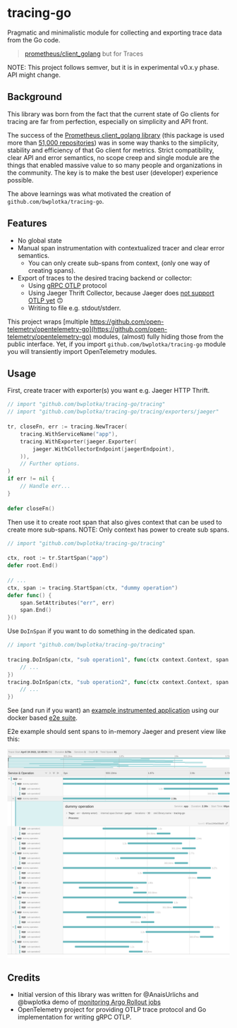 # tracing-go

Pragmatic and minimalistic module for collecting and exporting trace data from the Go code.

> [prometheus/client_golang](https://github.com/prometheus/client_golang) but for Traces

NOTE: This project follows semver, but it is in experimental v0.x.y phase. API might change.

## Background

This library was born from the fact that the current state of Go clients for tracing are far from perfection, especially on simplicity and API front.

The success of the [Prometheus client_golang library](https://github.com/prometheus/client_golang) (this package is used more than [51,000 repositories](https://github.com/prometheus/client_golang/network/dependents?package_id=UGFja2FnZS0yMjY0ODEyOTE4)) was in some way thanks to the simplicity, stability and efficiency of that Go client for metrics. Strict compatibility, clear API and error semantics, no scope creep and single module are the things that enabled massive value to so many people and organizations in the community. The key is to make the best user (developer) experience possible.

The above learnings was what motivated the creation of `github.com/bwplotka/tracing-go`.

## Features

* No global state
* Manual span instrumentation with contextualized tracer and clear error semantics.
  * You can only create sub-spans from context, (only one way of creating spans).
* Export of traces to the desired tracing backend or collector:
  * Using [gRPC OTLP](https://github.com/open-telemetry/opentelemetry-specification/blob/main/specification/protocol/otlp.md) protocol
  * Using Jaeger Thrift Collector, because Jaeger does [not support OTLP yet](https://github.com/jaegertracing/jaeger/issues/3625) 🙃
  * Writing to file e.g. stdout/stderr.

This project wraps [multiple https://github.com/open-telemetry/opentelemetry-go](https://github.com/open-telemetry/opentelemetry-go) modules, (almost) fully hiding those from the public interface. Yet, if you import `github.com/bwplotka/tracing-go` module you will transiently import OpenTelemetry modules.

## Usage

First, create tracer with exporter(s) you want e.g. Jaeger HTTP Thrift.

```go
// import "github.com/bwplotka/tracing-go/tracing"
// import "github.com/bwplotka/tracing-go/tracing/exporters/jaeger"

tr, closeFn, err := tracing.NewTracer(
	tracing.WithServiceName("app"),
	tracing.WithExporter(jaeger.Exporter(
		jaeger.WithCollectorEndpoint(jaegerEndpoint),
	)),
	// Further options.
)
if err != nil {
	// Handle err...
}

defer closeFn()
```

Then use it to create root span that also gives context that can be used to create more sub-spans. 
NOTE: Only context has power to create sub spans.

```go
// import "github.com/bwplotka/tracing-go/tracing"

ctx, root := tr.StartSpan("app")
defer root.End()

// ...
ctx, span := tracing.StartSpan(ctx, "dummy operation")
defer func() {
	span.SetAttributes("err", err)
	span.End()
}()
```

Use `DoInSpan` if you want to do something in the dedicated span. 

```go
// import "github.com/bwplotka/tracing-go/tracing"

tracing.DoInSpan(ctx, "sub operation1", func(ctx context.Context, span tracing.Span) {
	// ...
})
tracing.DoInSpan(ctx, "sub operation2", func(ctx context.Context, span tracing.Span) { 
	// ...
})
```

See (and run if you want) an [example instrumented application](https://github.com/bwplotka/tracing-go/blob/e4932502118d0cf62706a342c04107b0727cd230/tracing/tracing_e2e_test.go#L78) using our docker based [e2e suite](https://github.com/efficientgo/e2e).  

E2e example should sent spans to in-memory Jaeger and present view like this: 

![jaeger](tracing-go-jaeger.png)

## Credits

* Initial version of this library was written for @AnaisUrlichs and @bwplotka demo of [monitoring Argo Rollout jobs](https://github.com/AnaisUrlichs/observe-argo-rollout/blob/main/app/tracing/tracing.go)
* OpenTelemetry project for providing OTLP trace protocol and Go implementation for writing gRPC OTLP.
